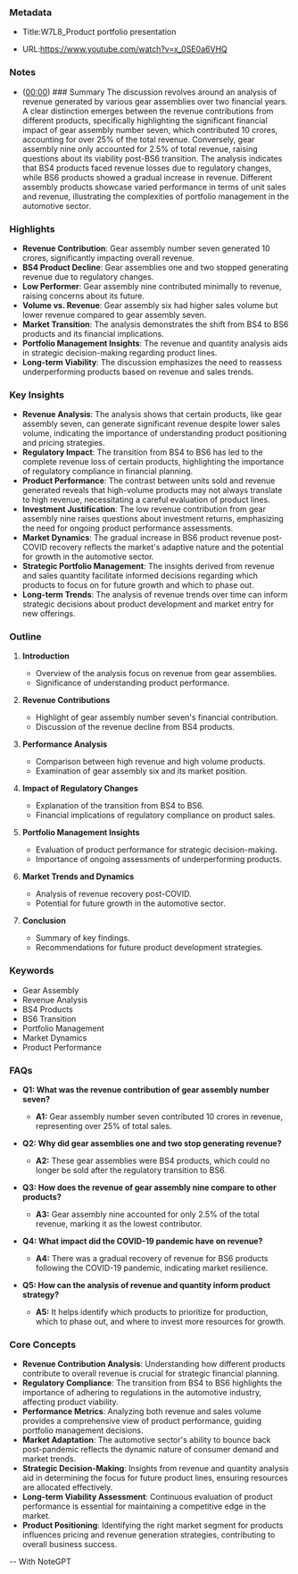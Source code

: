 ### Metadata

- Title:W7L8_Product portfolio presentation

- URL:<https://www.youtube.com/watch?v=x_0SE0a6VHQ>

### Notes

- ([00:00](https://www.youtube.com/watch?v=x_0SE0a6VHQ&t=0s)) ### Summary
The discussion revolves around an analysis of revenue generated by various gear assemblies over two financial years. A clear distinction emerges between the revenue contributions from different products, specifically highlighting the significant financial impact of gear assembly number seven, which contributed 10 crores, accounting for over 25% of the total revenue. Conversely, gear assembly nine only accounted for 2.5% of total revenue, raising questions about its viability post-BS6 transition. The analysis indicates that BS4 products faced revenue losses due to regulatory changes, while BS6 products showed a gradual increase in revenue. Different assembly products showcase varied performance in terms of unit sales and revenue, illustrating the complexities of portfolio management in the automotive sector.

### Highlights

- **Revenue Contribution**: Gear assembly number seven generated 10 crores, significantly impacting overall revenue.
- **BS4 Product Decline**: Gear assemblies one and two stopped generating revenue due to regulatory changes.
- **Low Performer**: Gear assembly nine contributed minimally to revenue, raising concerns about its future.
- **Volume vs. Revenue**: Gear assembly six had higher sales volume but lower revenue compared to gear assembly seven.
- **Market Transition**: The analysis demonstrates the shift from BS4 to BS6 products and its financial implications.
- **Portfolio Management Insights**: The revenue and quantity analysis aids in strategic decision-making regarding product lines.
- **Long-term Viability**: The discussion emphasizes the need to reassess underperforming products based on revenue and sales trends.

### Key Insights

- **Revenue Analysis**: The analysis shows that certain products, like gear assembly seven, can generate significant revenue despite lower sales volume, indicating the importance of understanding product positioning and pricing strategies.
- **Regulatory Impact**: The transition from BS4 to BS6 has led to the complete revenue loss of certain products, highlighting the importance of regulatory compliance in financial planning.
- **Product Performance**: The contrast between units sold and revenue generated reveals that high-volume products may not always translate to high revenue, necessitating a careful evaluation of product lines.
- **Investment Justification**: The low revenue contribution from gear assembly nine raises questions about investment returns, emphasizing the need for ongoing product performance assessments.
- **Market Dynamics**: The gradual increase in BS6 product revenue post-COVID recovery reflects the market's adaptive nature and the potential for growth in the automotive sector.
- **Strategic Portfolio Management**: The insights derived from revenue and sales quantity facilitate informed decisions regarding which products to focus on for future growth and which to phase out.
- **Long-term Trends**: The analysis of revenue trends over time can inform strategic decisions about product development and market entry for new offerings.

### Outline

1. **Introduction**
   - Overview of the analysis focus on revenue from gear assemblies.
   - Significance of understanding product performance.

2. **Revenue Contributions**
   - Highlight of gear assembly number seven's financial contribution.
   - Discussion of the revenue decline from BS4 products.

3. **Performance Analysis**
   - Comparison between high revenue and high volume products.
   - Examination of gear assembly six and its market position.

4. **Impact of Regulatory Changes**
   - Explanation of the transition from BS4 to BS6.
   - Financial implications of regulatory compliance on product sales.

5. **Portfolio Management Insights**
   - Evaluation of product performance for strategic decision-making.
   - Importance of ongoing assessments of underperforming products.

6. **Market Trends and Dynamics**
   - Analysis of revenue recovery post-COVID.
   - Potential for future growth in the automotive sector.

7. **Conclusion**
   - Summary of key findings.
   - Recommendations for future product development strategies.

### Keywords

- Gear Assembly
- Revenue Analysis
- BS4 Products
- BS6 Transition
- Portfolio Management
- Market Dynamics
- Product Performance

### FAQs

- **Q1: What was the revenue contribution of gear assembly number seven?**
  - **A1:** Gear assembly number seven contributed 10 crores in revenue, representing over 25% of total sales.

- **Q2: Why did gear assemblies one and two stop generating revenue?**
  - **A2:** These gear assemblies were BS4 products, which could no longer be sold after the regulatory transition to BS6.

- **Q3: How does the revenue of gear assembly nine compare to other products?**
  - **A3:** Gear assembly nine accounted for only 2.5% of the total revenue, marking it as the lowest contributor.

- **Q4: What impact did the COVID-19 pandemic have on revenue?**
  - **A4:** There was a gradual recovery of revenue for BS6 products following the COVID-19 pandemic, indicating market resilience.

- **Q5: How can the analysis of revenue and quantity inform product strategy?**
  - **A5:** It helps identify which products to prioritize for production, which to phase out, and where to invest more resources for growth.

### Core Concepts

- **Revenue Contribution Analysis**: Understanding how different products contribute to overall revenue is crucial for strategic financial planning.
- **Regulatory Compliance**: The transition from BS4 to BS6 highlights the importance of adhering to regulations in the automotive industry, affecting product viability.
- **Performance Metrics**: Analyzing both revenue and sales volume provides a comprehensive view of product performance, guiding portfolio management decisions.
- **Market Adaptation**: The automotive sector's ability to bounce back post-pandemic reflects the dynamic nature of consumer demand and market trends.
- **Strategic Decision-Making**: Insights from revenue and quantity analysis aid in determining the focus for future product lines, ensuring resources are allocated effectively.
- **Long-term Viability Assessment**: Continuous evaluation of product performance is essential for maintaining a competitive edge in the market.
- **Product Positioning**: Identifying the right market segment for products influences pricing and revenue generation strategies, contributing to overall business success.

-- With NoteGPT
